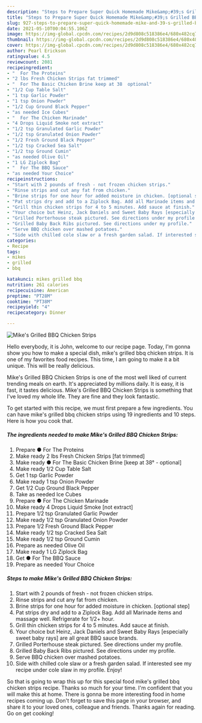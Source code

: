 ```yaml
---
description: "Steps to Prepare Super Quick Homemade Mike&amp;#39;s Grilled BBQ Chicken Strips"
title: "Steps to Prepare Super Quick Homemade Mike&amp;#39;s Grilled BBQ Chicken Strips"
slug: 927-steps-to-prepare-super-quick-homemade-mike-and-39-s-grilled-bbq-chicken-strips
date: 2021-05-10T00:04:55.106Z
image: https://img-global.cpcdn.com/recipes/2d9d808c518386e4/680x482cq70/mikes-grilled-bbq-chicken-strips-recipe-main-photo.jpg
thumbnail: https://img-global.cpcdn.com/recipes/2d9d808c518386e4/680x482cq70/mikes-grilled-bbq-chicken-strips-recipe-main-photo.jpg
cover: https://img-global.cpcdn.com/recipes/2d9d808c518386e4/680x482cq70/mikes-grilled-bbq-chicken-strips-recipe-main-photo.jpg
author: Pearl Erickson
ratingvalue: 4.5
reviewcount: 2081
recipeingredient:
- "  For The Proteins"
- "2 lbs Fresh Chicken Strips fat trimmed"
- "  For The Basic Chicken Brine keep at 38  optional"
- "1/2 Cup Table Salt"
- "1 tsp Garlic Powder"
- "1 tsp Onion Powder"
- "1/2 Cup Ground Black Pepper"
- "as needed Ice Cubes"
- "  For The Chicken Marinade"
- "4 Drops Liquid Smoke not extract"
- "1/2 tsp Granulated Garlic Powder"
- "1/2 tsp Granulated Onion Powder"
- "1/2 Fresh Ground Black Pepper"
- "1/2 tsp Cracked Sea Salt"
- "1/2 tsp Ground Cumin"
- "as needed Olive Oil"
- "1 LG Ziplock Bag"
- "  For The BBQ Sauce"
- "as needed Your Choice"
recipeinstructions:
- "Start with 2 pounds of fresh - not frozen chicken strips."
- "Rinse strips and cut any fat from chicken."
- "Brine strips for one hour for added moisture in chicken. [optional step]"
- "Pat strips dry and add to a Ziplock Bag. Add all Marinade items and massage well. Refrigerate for 1/2+ hour."
- "Grill thin chicken strips for 4 to 5 minutes. Add sauce at finish."
- "Your choice but Heinz, Jack Daniels and Sweet Baby Rays [especially sweet baby rays] are all great BBQ sauce brands."
- "Grilled Porterhouse steak pictured. See directions under my profile."
- "Grilled Baby Back Ribs pictured. See directions under my profile."
- "Serve BBQ chicken over mashed potatoes."
- "Side with chilled cole slaw or a fresh garden salad. If interested see my recipe under cole slaw in my profile. Enjoy!"
categories:
- Recipe
tags:
- mikes
- grilled
- bbq

katakunci: mikes grilled bbq 
nutrition: 261 calories
recipecuisine: American
preptime: "PT28M"
cooktime: "PT38M"
recipeyield: "4"
recipecategory: Dinner

---
```



![Mike&#39;s Grilled BBQ Chicken Strips](https://img-global.cpcdn.com/recipes/2d9d808c518386e4/680x482cq70/mikes-grilled-bbq-chicken-strips-recipe-main-photo.jpg)

Hello everybody, it is John, welcome to our recipe page. Today, I'm gonna show you how to make a special dish, mike&#39;s grilled bbq chicken strips. It is one of my favorites food recipes. This time, I am going to make it a bit unique. This will be really delicious.

Mike&#39;s Grilled BBQ Chicken Strips is one of the most well liked of current trending meals on earth. It's appreciated by millions daily. It is easy, it is fast, it tastes delicious. Mike&#39;s Grilled BBQ Chicken Strips is something that I've loved my whole life. They are fine and they look fantastic.




To get started with this recipe, we must first prepare a few ingredients. You can have mike&#39;s grilled bbq chicken strips using 19 ingredients and 10 steps. Here is how you cook that.

<!--inarticleads1-->

##### The ingredients needed to make Mike&#39;s Grilled BBQ Chicken Strips:

1. Prepare  ● For The Proteins
1. Make ready 2 lbs Fresh Chicken Strips [fat trimmed]
1. Make ready  ● For The Basic Chicken Brine [keep at 38° - optional]
1. Make ready 1/2 Cup Table Salt
1. Get 1 tsp Garlic Powder
1. Make ready 1 tsp Onion Powder
1. Get 1/2 Cup Ground Black Pepper
1. Take as needed Ice Cubes
1. Prepare  ● For The Chicken Marinade
1. Make ready 4 Drops Liquid Smoke [not extract]
1. Prepare 1/2 tsp Granulated Garlic Powder
1. Make ready 1/2 tsp Granulated Onion Powder
1. Prepare 1/2 Fresh Ground Black Pepper
1. Make ready 1/2 tsp Cracked Sea Salt
1. Make ready 1/2 tsp Ground Cumin
1. Prepare as needed Olive Oil
1. Make ready 1 LG Ziplock Bag
1. Get  ● For The BBQ Sauce
1. Prepare as needed Your Choice




<!--inarticleads2-->

##### Steps to make Mike&#39;s Grilled BBQ Chicken Strips:

1. Start with 2 pounds of fresh - not frozen chicken strips.
1. Rinse strips and cut any fat from chicken.
1. Brine strips for one hour for added moisture in chicken. [optional step]
1. Pat strips dry and add to a Ziplock Bag. Add all Marinade items and massage well. Refrigerate for 1/2+ hour.
1. Grill thin chicken strips for 4 to 5 minutes. Add sauce at finish.
1. Your choice but Heinz, Jack Daniels and Sweet Baby Rays [especially sweet baby rays] are all great BBQ sauce brands.
1. Grilled Porterhouse steak pictured. See directions under my profile.
1. Grilled Baby Back Ribs pictured. See directions under my profile.
1. Serve BBQ chicken over mashed potatoes.
1. Side with chilled cole slaw or a fresh garden salad. If interested see my recipe under cole slaw in my profile. Enjoy!




So that is going to wrap this up for this special food mike&#39;s grilled bbq chicken strips recipe. Thanks so much for your time. I'm confident that you will make this at home. There is gonna be more interesting food in home recipes coming up. Don't forget to save this page in your browser, and share it to your loved ones, colleague and friends. Thanks again for reading. Go on get cooking!
